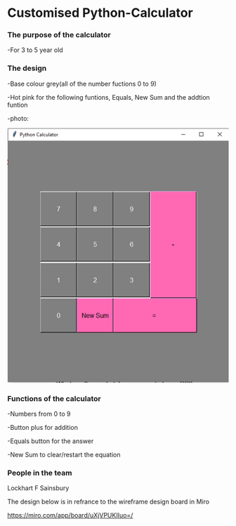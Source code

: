 # Customised Python-Calculator

### The purpose of the calculator
-For 3 to 5 year old 

### The design 
-Base colour grey(all of the number fuctions 0 to 9) 

-Hot pink for the following funtions, Equals, New Sum and the addtion funtion

-photo:

![image](https://github.com/Lockie42/python-calculator/blob/main/pyhton%20calc.jpg)

### Functions of the calculator 
-Numbers from 0 to 9

-Button plus for addition

-Equals button for the answer

-New Sum to clear/restart the equation

### People in the team
Lockhart F Sainsbury

The design below is in refrance to the wireframe design board in Miro

https://miro.com/app/board/uXjVPUKIIuo=/

